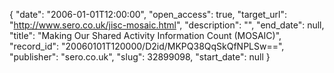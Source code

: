 {
  "date": "2006-01-01T12:00:00", 
  "open_access": true, 
  "target_url": "http://www.sero.co.uk/jisc-mosaic.html", 
  "description": "", 
  "end_date": null, 
  "title": "Making Our Shared Activity Information Count (MOSAIC)", 
  "record_id": "20060101T120000/D2id/MKPQ38QqSkQfNPLSw==", 
  "publisher": "sero.co.uk", 
  "slug": 32899098, 
  "start_date": null
}

